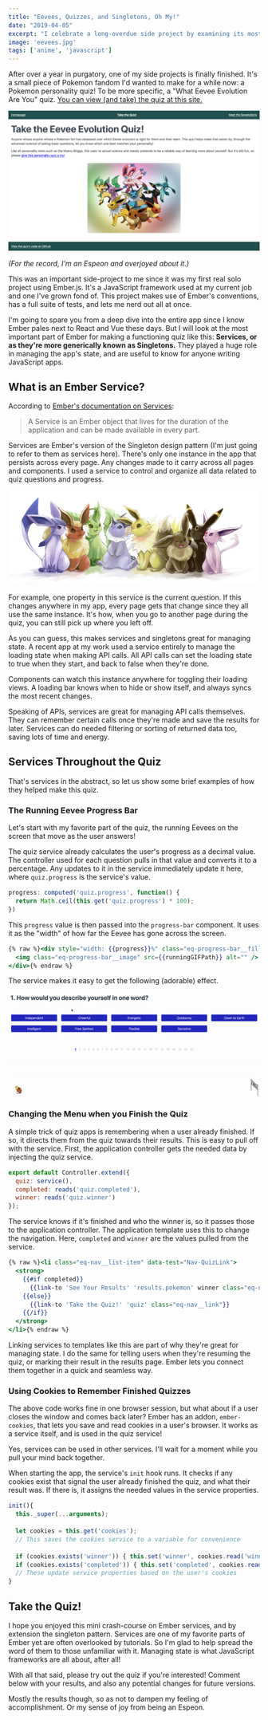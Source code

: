 ```yaml
---
title: "Eevees, Quizzes, and Singletons, Oh My!"
date: "2019-04-05"
excerpt: "I celebrate a long-overdue side project by examining its most important pieces - services, singletons, and which Eeveelution matches my personality."
image: 'eevees.jpg'
tags: ['anime', 'javascript']
---
```

After over a year in purgatory, one of my side projects is finally finished. It's a small piece of Pokemon fandom I'd wanted to make for a while now: a Pokemon personality quiz! To be more specific, a "What Eevee Evolution Are You" quiz. [You can view (and take) the quiz at this site.](https://eeveequiz.com/)

![The homepage of the "What Eeveelution Are You" quiz site.](/assets/images/posts/eevee-quizzes-singletons/eeveelution_home.png)

_(For the record, I'm an Espeon and overjoyed about it.)_

This was an important side-project to me since it was my first real solo project using Ember.js. It's a JavaScript framework used at my current job and one I've grown fond of. This project makes use of Ember's conventions, has a full suite of tests, and lets me nerd out all at once.

I'm going to spare you from a deep dive into the entire app since I know Ember pales next to React and Vue these days. But I will look at the most important part of Ember for making a functioning quiz like this: **Services, or as they're more generically known as Singletons.** They played a huge role in managing the app's state, and are useful to know for anyone writing JavaScript apps.

## What is an Ember Service?

According to [Ember's documentation on Services](https://guides.emberjs.com/release/applications/services/):

> A Service is an Ember object that lives for the duration of the application and can be made available in every part.

Services are Ember's version of the Singleton design pattern (I'm just going to refer to them as services here). There's only one instance in the app that persists across every page. Any changes made to it carry across all pages and components. I used a service to control and organize all data related to quiz questions and progress.

![A drawing of all the Eevee evolutions sitting together](/assets/images/posts/eevee-quizzes-singletons/eevee_art.jpeg)

For example, one property in this service is the current question. If this changes anywhere in my app, every page gets that change since they all use the same instance. It's how, when you go to another page during the quiz, you can still pick up where you left off.

As you can guess, this makes services and singletons great for managing state. A recent app at my work used a service entirely to manage the loading state when making API calls. All API calls can set the loading state to true when they start, and back to false when they're done.

Components can watch this instance anywhere for toggling their loading views. A loading bar knows when to hide or show itself, and always syncs the most recent changes.

Speaking of APIs, services are great for managing API calls themselves. They can remember certain calls once they're made and save the results for later. Services can do needed filtering or sorting of returned data too, saving lots of time and energy.

## Services Throughout the Quiz

That's services in the abstract, so let us show some brief examples of how they helped make this quiz.

### The Running Eevee Progress Bar

Let's start with my favorite part of the quiz, the running Eevees on the screen that move as the user answers!

The quiz service already calculates the user's progress as a decimal value. The controller used for each question pulls in that value and converts it to a percentage. Any updates to it in the service immediately update it here, where `quiz.progress` is the service's value.

```javascript
progress: computed('quiz.progress', function() {
  return Math.ceil(this.get('quiz.progress') * 100);
})
```

This `progress` value is then passed into the `progress-bar` component. It uses it as the "width" of how far the Eevee has gone across the screen.

```hbs
{% raw %}<div style="width: {{progress}}%" class="eq-progress-bar__fill">
  <img class="eq-progress-bar__image" src={{runningGIFPath}} alt="" />
</div>{% endraw %}
```

The service makes it easy to get the following (adorable) effect.

![A GIF showing different Eevees running across the screen as a user completes the quiz.](/assets/images/posts/eevee-quizzes-singletons/quiz_flow.gif)

### Changing the Menu when you Finish the Quiz

A simple trick of quiz apps is remembering when a user already finished. If so, it directs them from the quiz towards their results. This is easy to pull off with the service. First, the application controller gets the needed data by injecting the quiz service.

```javascript
export default Controller.extend({
  quiz: service(),
  completed: reads('quiz.completed'),
  winner: reads('quiz.winner')
});
```

The service knows if it's finished and who the winner is, so it passes those to the application controller. The application template uses this to change the navigation. Here, `completed` and `winner` are the values pulled from the service.

```hbs
{% raw %}<li class="eq-nav__list-item" data-test="Nav-QuizLink">
  <strong>
    {{#if completed}}
      {{link-to 'See Your Results' 'results.pokemon' winner class="eq-nav__link"}}
    {{else}}
      {{link-to 'Take the Quiz!' 'quiz' class="eq-nav__link"}}
    {{/if}}
  </strong>
</li>{% endraw %}
```

Linking services to templates like this are part of why they're great for managing state. I do the same for telling users when they're resuming the quiz, or marking their result in the results page. Ember lets you connect them together in a quick and seamless way.

### Using Cookies to Remember Finished Quizzes

The above code works fine in one browser session, but what about if a user closes the window and comes back later? Ember has an addon, `ember-cookies`, that lets you save and read cookies in a user's browser. It works as a service itself, and is used in the quiz service!

Yes, services can be used in other services. I'll wait for a moment while you pull your mind back together.

When starting the app, the service's `init` hook runs. It checks if any cookies exist that signal the user already finished the quiz, and what their result was. If there is, it assigns the needed values in the service properties.

```javascript
init(){
  this._super(...arguments);

  let cookies = this.get('cookies');
  // This saves the cookies service to a variable for convenience

  if (cookies.exists('winner')) { this.set('winner', cookies.read('winner')); }
  if (cookies.exists('completed')) { this.set('completed', cookies.read('completed')); }
  // These update service properties based on the user's cookies
}
```

## Take the Quiz!

I hope you enjoyed this mini crash-course on Ember services, and by extension the singleton pattern. Services are one of my favorite parts of Ember yet are often overlooked by tutorials. So I'm glad to help spread the word of them to those unfamiliar with it. Managing state is what JavaScript frameworks are all about, after all!

With all that said, please try out the quiz if you're interested! Comment below with your results, and also any potential changes for future versions.

Mostly the results though, so as not to dampen my feeling of accomplishment. Or my sense of joy from being an Espeon.
